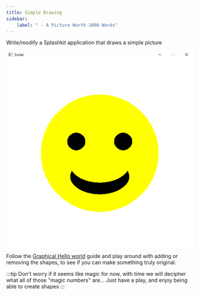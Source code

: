 ```yaml
---
title: Simple Drawing
sidebar:
    label: " - A Picture Worth 1000 Words"
---
```



Write/modify a Splashkit application that draws a simple picture

![An example picture or a smiling face](./images/smile.png)

Follow the [Graphical Hello world](/book/part-0-getting-started/3-building-programs/1-tour/2-hello-world-gui) guide
and play around with adding or removing the shapes, to see if you can make something truly original.

:::tip
Don't worry if it seems like magic for now, with time we will decipher what all of those "magic numbers" are...
Just have a play, and enjoy being able to create shapes
:::